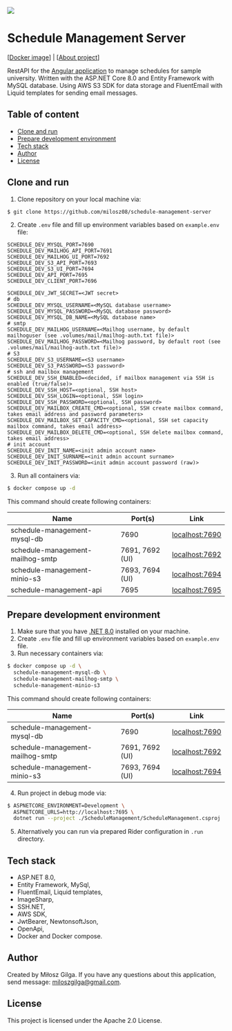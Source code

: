 ﻿![](.github/banner.png)

# Schedule Management Server

[[Docker image](https://hub.docker.com/r/milosz08/schedule-management-server)] |
[[About project](https://miloszgilga.pl/project/schedule-management-system)]

RestAPI for the [Angular application](https://github.com/milosz08/schedule-management-client) to manage schedules for
sample university. Written with the ASP.NET Core 8.0 and Entity Framework with MySQL database. Using AWS S3 SDK for
data storage and FluentEmail with Liquid templates for sending email messages.

## Table of content

* [Clone and run](#clone-and-run)
* [Prepare development environment](#prepare-development-environment)
* [Tech stack](#tech-stack)
* [Author](#author)
* [License](#license)

## Clone and run

1. Clone repository on your local machine via:

```bash
$ git clone https://github.com/milosz08/schedule-management-server
```

2. Create `.env` file and fill up environment variables based on `example.env` file:

```properties
SCHEDULE_DEV_MYSQL_PORT=7690
SCHEDULE_DEV_MAILHOG_API_PORT=7691
SCHEDULE_DEV_MAILHOG_UI_PORT=7692
SCHEDULE_DEV_S3_API_PORT=7693
SCHEDULE_DEV_S3_UI_PORT=7694
SCHEDULE_DEV_API_PORT=7695
SCHEDULE_DEV_CLIENT_PORT=7696

SCHEDULE_DEV_JWT_SECRET=<JWT secret>
# db
SCHEDULE_DEV_MYSQL_USERNAME=<MySQL database username>
SCHEDULE_DEV_MYSQL_PASSWORD=<MySQL database password>
SCHEDULE_DEV_MYSQL_DB_NAME=<MySQL database name>
# smtp
SCHEDULE_DEV_MAILHOG_USERNAME=<Mailhog username, by default mailhoguser (see .volumes/mail/mailhog-auth.txt file)>
SCHEDULE_DEV_MAILHOG_PASSWORD=<Mailhog password, by default root (see .volumes/mail/mailhog-auth.txt file)>
# S3
SCHEDULE_DEV_S3_USERNAME=<S3 username>
SCHEDULE_DEV_S3_PASSWORD=<S3 password>
# ssh and mailbox management
SCHEDULE_DEV_SSH_ENABLED=<decided, if mailbox management via SSH is enabled (true/false)>
SCHEDULE_DEV_SSH_HOST=<optional, SSH host>
SCHEDULE_DEV_SSH_LOGIN=<optional, SSH login>
SCHEDULE_DEV_SSH_PASSWORD=<optional, SSH password>
SCHEDULE_DEV_MAILBOX_CREATE_CMD=<optional, SSH create mailbox command, takes email address and password parameters>
SCHEDULE_DEV_MAILBOX_SET_CAPACITY_CMD=<optional, SSH set capacity mailbox command, takes email address>
SCHEDULE_DEV_MAILBOX_DELETE_CMD=<optional, SSH delete mailbox command, takes email address>
# init account
SCHEDULE_DEV_INIT_NAME=<init admin account name>
SCHEDULE_DEV_INIT_SURNAME=<init admin account surname>
SCHEDULE_DEV_INIT_PASSWORD=<init admin account password (raw)>
```

3. Run all containers via:

```bash
$ docker compose up -d
```

This command should create following containers:

| Name                             | Port(s)         | Link                                    |
|----------------------------------|-----------------|-----------------------------------------|
| schedule-management-mysql-db     | 7690            | [localhost:7690](http://localhost:7690) |
| schedule-management-mailhog-smtp | 7691, 7692 (UI) | [localhost:7692](http://localhost:7692) |
| schedule-management-minio-s3     | 7693, 7694 (UI) | [localhost:7694](http://localhost:7694) |
| schedule-management-api          | 7695            | [localhost:7695](http://localhost:7695) |

## Prepare development environment

1. Make sure that you have [.NET 8.0](https://dotnet.microsoft.com/en-us/download/dotnet/8.0) installed on your machine.
2. Create `.env` file and fill up environment variables based on `example.env` file.
3. Run necessary containers via:

```bash
$ docker compose up -d \
  schedule-management-mysql-db \
  schedule-management-mailhog-smtp \
  schedule-management-minio-s3
```

This command should create following containers:

| Name                             | Port(s)         | Link                                    |
|----------------------------------|-----------------|-----------------------------------------|
| schedule-management-mysql-db     | 7690            | [localhost:7690](http://localhost:7690) |
| schedule-management-mailhog-smtp | 7691, 7692 (UI) | [localhost:7692](http://localhost:7692) |
| schedule-management-minio-s3     | 7693, 7694 (UI) | [localhost:7694](http://localhost:7694) |

4. Run project in debug mode via:

```bash
$ ASPNETCORE_ENVIRONMENT=Development \
  ASPNETCORE_URLS=http://localhost:7695 \
  dotnet run --project ./ScheduleManagement/ScheduleManagement.csproj
```

5. Alternatively you can run via prepared Rider configuration in `.run` directory.

## Tech stack

* ASP.NET 8.0,
* Entity Framework, MySql,
* FluentEmail, Liquid templates,
* ImageSharp,
* SSH.NET,
* AWS SDK,
* JwtBearer, NewtonsoftJson,
* OpenApi,
* Docker and Docker compose.

## Author

Created by Miłosz Gilga. If you have any questions about this application, send
message: [miloszgilga@gmail.com](mailto:miloszgilga@gmail.com).

## License

This project is licensed under the Apache 2.0 License.
